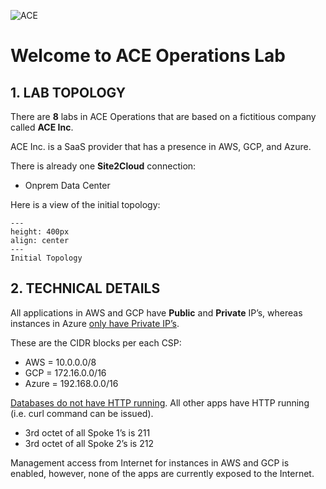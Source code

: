 ![ACE](../../docs/_logos/ace_operations_banner.png)
# Welcome to ACE Operations Lab

## 1. LAB TOPOLOGY
There are **8** labs in ACE Operations that are based on a fictitious company called **ACE Inc**.

ACE Inc. is a SaaS provider that has a presence in AWS, GCP, and Azure.

There is already one **Site2Cloud** connection:

- Onprem Data Center

Here is a view of the initial topology:

```{figure} images/topology-initial.png
---
height: 400px
align: center
---
Initial Topology
```

## 2. TECHNICAL DETAILS

All applications in AWS and GCP have **Public** and **Private** IP’s, whereas instances in Azure <ins>only have Private IP’s</ins>.

These are the CIDR blocks per each CSP:

- AWS = 10.0.0.0/8
- GCP = 172.16.0.0/16
- Azure = 192.168.0.0/16

<ins>Databases do not have HTTP running</ins>. All other apps have HTTP running (i.e. curl command can be issued).

- 3rd octet of all Spoke 1’s is 211
- 3rd octet of all Spoke 2’s is 212
  
Management access from Internet for instances in AWS and GCP is enabled, however, none of the apps are currently exposed to the Internet.

